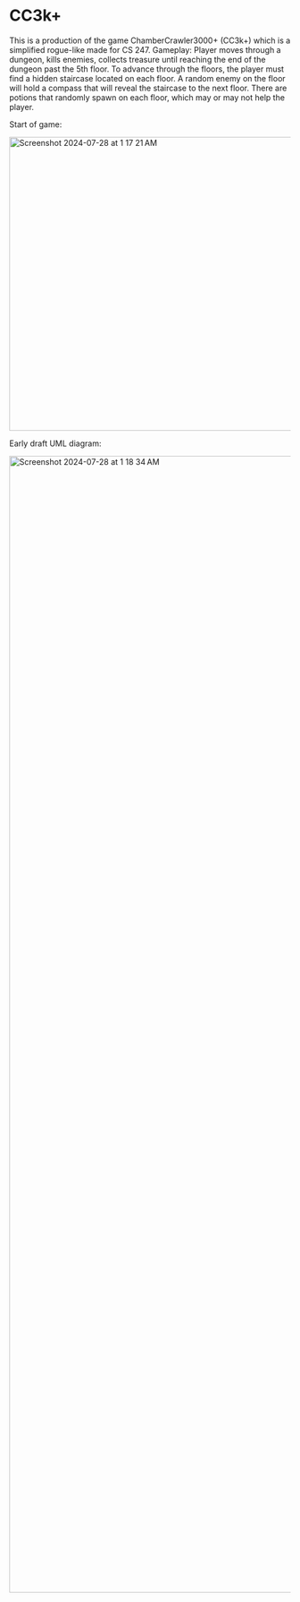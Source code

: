 # CC3k+

This is a production of the game ChamberCrawler3000+ (CC3k+) which is a simplified rogue-like made for CS 247.
Gameplay: Player moves through a dungeon, kills enemies, collects treasure until reaching the end of the dungeon past the 5th floor. To advance through the floors, the player must find a hidden staircase located on each floor. A random enemy on the floor will hold a compass that will reveal the staircase to the next floor. There are potions that randomly spawn on each floor, which may or may not help the player. 

Start of game:

<img width="525" alt="Screenshot 2024-07-28 at 1 17 21 AM" src="https://github.com/user-attachments/assets/0356accf-edb8-492b-9fd7-30d5b1ae1113">

Early draft UML diagram:

<img width="2031" alt="Screenshot 2024-07-28 at 1 18 34 AM" src="https://github.com/user-attachments/assets/0fbab5c5-3e93-4b74-9fbd-93725ce84b6f">
